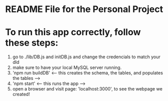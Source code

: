# README File for the Personal Project 

#   To run this app correctly, follow these steps:

1) go to ./lib/DB.js and initDB.js and change the credencials to match your dld<br>
2) make sure to have your local MySQL server running.<br>
3) 'npm run buildDB' <-- this creates the schema, the tables, and populates the tables --><br>
4) 'npm start' <-- this runs the app --><br>
5) open a browser and visit page: 'localhost:3000', to see the webpage we created!<br>
